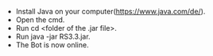 - Install Java on your computer(https://www.java.com/de/).
- Open the cmd.
- Run cd <folder of the .jar file>.
- Run java -jar RS3.3.jar.
- The Bot is now online.